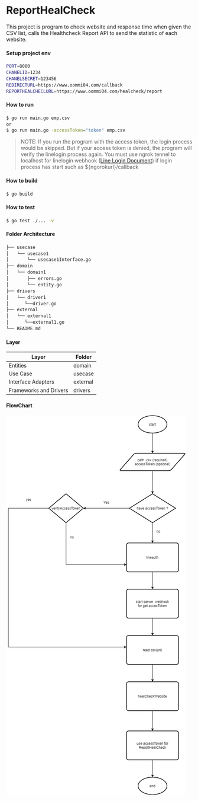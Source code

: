 # ReportHealCheck
This project is program to check website and response time when given the CSV list, calls the Healthcheck Report API to send the statistic of each website.

#### Setup project env

```sh
PORT=8000
CHANELID=1234
CHANELSECRET=123456
REDIRECTURL=https://www.oommi04.com/callback
REPORTHEALCHECLURL=https://www.oommi04.com/healcheck/report
```

#### How to run

```bash
$ go run main.go emp.csv
or
$ go run main.go -accessToken="token" emp.csv
```

> NOTE: If you run the program with the access token, 
>the login process would be skipped. But if your access token is denied, the program will verify the linelogin process again.
>You must use ngrok tennel to localhost for linelogin webhook ([Line Login Document](https://developers.line.biz/en/docs/line-login/)) if login process has start such as ${ngorokurl}/callback

#### How to build

```bash
$ go build
```

#### How to test

```bash
$ go test ./... -v
```

#### Folder Architecture

```sh
├── usecase
│   └── usecase1
│       └── usecase1Interface.go
├── domain
│   └── domain1
│       ├── errors.go
│       └── entity.go
├── drivers
│   └── driver1
│      └──driver.go
├── external
│   └── external1
│      └──external1.go
└── README.md
```

#### Layer


| Layer | Folder |
| ------ | ------ |
| Entities | domain |
| Use Case | usecase |
| Interface Adapters | external |
| Frameworks and Drivers | drivers |


#### FlowChart
![alt text](https://github.com/oommi04/ReportHealcheck/blob/master/flowChart.png?raw=true)
